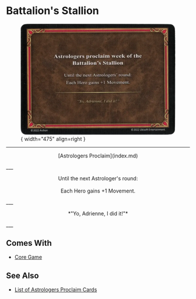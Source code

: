 # Battalion's Stallion

<figure markdown="span">

![Battalion's Stallion](../assets/astrologers_proclaim-battalions_stallion.webp){ width="475" align=right }

</figure>

___
<p style="text-align: center;" markdown>[Astrologers Proclaim](index.md)</p>
___
<p style="text-align: center;" markdown>Until the next Astrologer's round:<br><br>Each Hero gains +1 Movement.</p>
___
<p style="text-align: center;" markdown>*"Yo, Adrienne, I did it!"*</p>
___


## Comes With

- [Core Game](../content.md)


## See Also

- [List of Astrologers Proclaim Cards](index.md)
